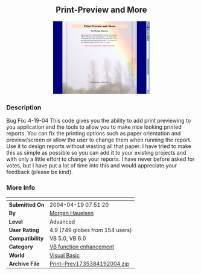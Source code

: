 ﻿<div align="center">

## Print\-Preview and More

<img src="PIC200285193583794.jpg">
</div>

### Description

Bug Fix: 4-19-04 This code gives you the ability to add print previewing to you application and the tools to allow you to make nice looking printed reports. You can fix the printing options such as paper orientation and preview/screen or allow the user to change them when running the report. Use it to design reports without wasting all that paper. I have tried to make this as simple as possible so you can add it to your existing projects and with only a little effort to change your reports. I have never before asked for votes, but I have put a lot of time into this and would appreciate your feedback (please be kind).
 
### More Info
 


<span>             |<span>
---                |---
**Submitted On**   |2004-04-19 07:51:20
**By**             |[Morgan Haueisen](https://github.com/Planet-Source-Code/PSCIndex/blob/master/ByAuthor/morgan-haueisen.md)
**Level**          |Advanced
**User Rating**    |4.9 (749 globes from 154 users)
**Compatibility**  |VB 5\.0, VB 6\.0
**Category**       |[VB function enhancement](https://github.com/Planet-Source-Code/PSCIndex/blob/master/ByCategory/vb-function-enhancement__1-25.md)
**World**          |[Visual Basic](https://github.com/Planet-Source-Code/PSCIndex/blob/master/ByWorld/visual-basic.md)
**Archive File**   |[Print\-Prev1735384192004\.zip](https://github.com/Planet-Source-Code/morgan-haueisen-print-preview-and-more__1-37488/archive/master.zip)








